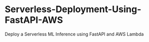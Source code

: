 # Serverless-Deployment-Using-FastAPI-AWS
Deploy a Serverless ML Inference using FastAPI and AWS Lambda     
